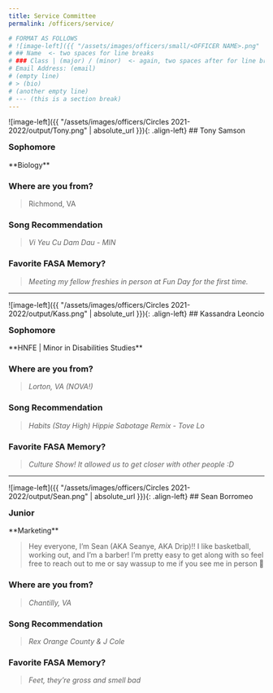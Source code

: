 ```yaml
---
title: Service Committee
permalink: /officers/service/

# FORMAT AS FOLLOWS
# ![image-left]({{ "/assets/images/officers/small/<OFFICER NAME>.png" | absolute_url }}){: .align-left}
# ## Name  <- two spaces for line breaks
# ### Class | (major) / (minor)  <- again, two spaces after for line breaks
# Email Address: (email)
# (empty line)
# > (bio)
# (another empty line)
# --- (this is a section break)
---
```

<div id="Tony"></div>
![image-left]({{ "/assets/images/officers/Circles 2021-2022/output/Tony.png" | absolute_url }}){: .align-left}
## Tony Samson
<p style="margin-bottom: 0.45em; padding: 0">
<a href="https://www.instagram.com/tsamson172/" style="margin: 0; padding: 0"><i class="fa fa-2x fa-fw fa-instagram" style="color: #494e48"></i></a>
<a href="mailto:Tonys02@vt.edu" style="margin: 0; padding: 0"><i class="fa fa-2x fa-fw fa-envelope" style="color: #494e48"></i></a></p>
<h3 style="margin-top: 0">Sophomore</h3>
**Biology**  


### **Where are you from?**
> Richmond, VA

### **Song Recommendation**

> *Vi Yeu Cu Dam Dau - MIN*  

### **Favorite FASA Memory?**

> *Meeting my fellow freshies in person at Fun Day for the first time.*  

---
<div id="Kass"></div>
![image-left]({{ "/assets/images/officers/Circles 2021-2022/output/Kass.png" | absolute_url }}){: .align-left}
## Kassandra Leoncio
<p style="margin-bottom: 0.45em; padding: 0">
<a href="https://www.instagram.com/kassandrabillie_/" style="margin: 0; padding: 0"><i class="fa fa-2x fa-fw fa-instagram" style="color: #494e48"></i></a>
<a href="mailto:kassandrab07@vt.edu" style="margin: 0; padding: 0"><i class="fa fa-2x fa-fw fa-envelope" style="color: #494e48"></i></a></p>
<h3 style="margin-top: 0">Sophomore</h3>
**HNFE | Minor in Disabilities Studies**

>

### **Where are you from?**
> *Lorton, VA (NOVA!)*

### **Song Recommendation**

> *Habits (Stay High) Hippie Sabotage Remix - Tove Lo*

### **Favorite FASA Memory?**

> *Culture Show! It allowed us to get closer with other people :D*


---
<div id="Sean"></div>
![image-left]({{ "/assets/images/officers/Circles 2021-2022/output/Sean.png" | absolute_url }}){: .align-left}
## Sean Borromeo
<p style="margin-bottom: 0.45em; padding: 0">
<a href="https://www.instagram.com/seanyee.west/" style="marg OPIKIK=0-==-IOP[[PKZCVBTGYUI  in: 0; padding: 0"><i class="fa fa-2x fa-fw fa-instagram" style="color: #494e48"></i></a>
<a href="mailto:seanborromeo@vt.edu" style="margin: 0; padding: 0"><i class="fa fa-2x fa-fw fa-envelope" style="color: #494e48"></i></a></p>
<h3 style="margin-top: 0">Junior</h3>
**Marketing**

> Hey everyone, I’m Sean (AKA Seanye, AKA Drip)!! I like basketball, working out, and I’m a barber! I’m pretty easy to get along with so feel free to reach out to me or say wassup to me if you see me in person 🤩

### **Where are you from?**
> *Chantilly, VA*

### **Song Recommendation**

> *Rex Orange County & J Cole*

### **Favorite FASA Memory?**

> *Feet, they’re gross and smell bad*
